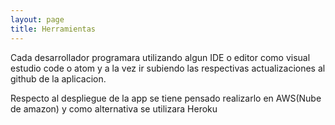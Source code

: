```yaml
---
layout: page
title: Herramientas
---
```


Cada desarrollador programara  utilizando algun IDE o editor como visual estudio code o atom 
y a la vez ir subiendo las respectivas actualizaciones al github de la aplicacion.

Respecto al despliegue de la app se tiene pensado realizarlo en AWS(Nube de amazon) y como alternativa
se utilizara Heroku
